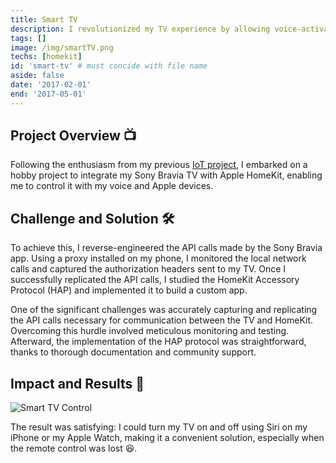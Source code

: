 ```yaml
---
title: Smart TV
description: I revolutionized my TV experience by allowing voice-activated on/off control through Apple HomeKit.
tags: []
image: /img/smartTV.png
techs: [homekit]
id: 'smart-tv' # must concide with file name
aside: false
date: '2017-02-01'
end: '2017-05-01'
---
```

 
## Project Overview 📺

Following the enthusiasm from my previous [IoT project](/project/smart-lights.html), I embarked on a hobby project to integrate my Sony Bravia TV with Apple HomeKit, enabling me to control it with my voice and Apple devices.

## Challenge and Solution 🛠️

To achieve this, I reverse-engineered the API calls made by the Sony Bravia app. Using a proxy installed on my phone, I monitored the local network calls and captured the authorization headers sent to my TV. Once I successfully replicated the API calls, I studied the HomeKit Accessory Protocol (HAP) and implemented it to build a custom app.

One of the significant challenges was accurately capturing and replicating the API calls necessary for communication between the TV and HomeKit. Overcoming this hurdle involved meticulous monitoring and testing. Afterward, the implementation of the HAP protocol was straightforward, thanks to thorough documentation and community support.

## Impact and Results 🌟

![Smart TV Control](/img/smartTV.gif)

The result was satisfying: I could turn my TV on and off using Siri on my iPhone or my Apple Watch, making it a convenient solution, especially when the remote control was lost 😆.


